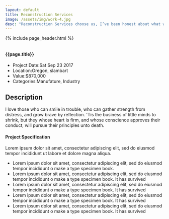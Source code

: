 ```yaml
---
layout: default
title: Reconstruction Services
image: /assets/img/work-4.jpg
desc: "Reconstruction Services choose us, I’ve been honest about what we’re about"
---
```


{% include page_header.html %}
<!-- start Project Details section -->
<section class="project-details-section section-padding">
    <div class="container">
        <div class="row">
            <div class="col-md-12">
                <div class="project-gallery-slider">
                    <div class="project-single-image">
                        <img src="{{site.baseurl}}/assets/img/project-lrg.jpg" alt="">
                    </div>
                    <div class="project-single-image">
                        <img src="{{site.baseurl}}/assets/img/project-lrg-2.jpg" alt="">
                    </div>
                    <div class="project-single-image">
                        <img src="{{site.baseurl}}/assets/img/project-lrg-3.jpg" alt="">
                    </div>
                </div>
            </div>
            <div class="col-md-5">
                <div class="project-details">
                    <h4 class="project-heading">{{page.title}}</h4>
                    <ul>
                        <li><span>Project Date:</span>Sat Sep 23 2017</li>
                        <li><span>Location:</span>Oregon, slambart</li>
                        <li><span>Value:</span>$870,000</li>
                        <li><span>Categories:</span>Manufature, Industry</li>
                    </ul>
                    </div>
            </div>
            <div class="col-md-7">
                <div class="project-description">
                    <h2>Description</h2>
                    <p>I love those who can smile in trouble, who can gather strength from distress, and grow brave by reflection. 'Tis the business of little minds to shrink, but they whose heart is firm, and whose conscience approves their conduct, will pursue their principles unto death.</p>
                    <div class="our-mission-list">
                        <h4>Project Specification</h4>
                        <p>Lorem ipsum dolor sit amet, consectetur adipiscing elit, sed do eiusmod tempor incididunt ut labore et dolore magna aliqua.</p>
                        <ul>
                            <li>Lorem ipsum dolor sit amet, consectetur adipiscing elit, sed do eiusmod tempor incididunt o make a type specimen book.
                            </li>
                            <li>Lorem ipsum dolor sit amet, consectetur adipiscing elit, sed do eiusmod tempor incididunt o make a type specimen book. It has survived
                            </li>
                            <li>Lorem ipsum dolor sit amet, consectetur adipiscing elit, sed do eiusmod tempor incididunt o make a type specimen book. It has survived
                            </li>
                            <li>Lorem ipsum dolor sit amet, consectetur adipiscing elit, sed do eiusmod tempor incididunt o make a type specimen book. It has survived
                            </li>
                            <li>Lorem ipsum dolor sit amet, consectetur adipiscing elit, sed do eiusmod tempor incididunt o make a type specimen book. It has survived
                            </li>
                        </ul>
                    </div>
                </div>
            </div>
        </div>
    </div>
</section>
<!-- end of Project Details section -->